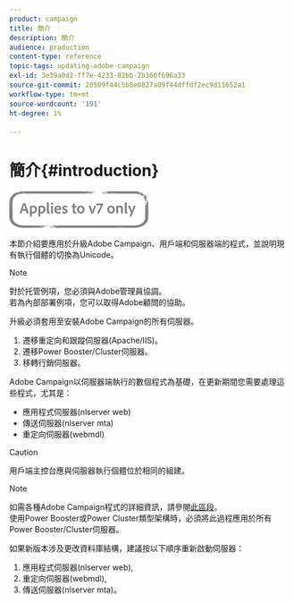 ```yaml
---
product: campaign
title: 簡介
description: 簡介
audience: production
content-type: reference
topic-tags: updating-adobe-campaign
exl-id: 3e39a0d2-ff7e-4233-82bb-2b360f696a33
source-git-commit: 20509f44c5b8e0827a09f44dffdf2ec9d11652a1
workflow-type: tm+mt
source-wordcount: '191'
ht-degree: 1%

---
```


# 簡介{#introduction}

![](../../assets/v7-only.svg)

本節介紹要應用於升級Adobe Campaign、用戶端和伺服器端的程式，並說明現有執行個體的切換為Unicode。

>[!NOTE]
>
>對於托管例項，您必須與Adobe管理員協調。\
>若為內部部署例項，您可以取得Adobe顧問的協助。

升級必須套用至安裝Adobe Campaign的所有伺服器。

1. 遷移重定向和跟蹤伺服器(Apache/IIS)。
1. 遷移Power Booster/Cluster伺服器。
1. 移轉行銷伺服器。

Adobe Campaign以伺服器端執行的數個程式為基礎，在更新期間您需要處理這些程式，尤其是：

* 應用程式伺服器(nlserver web)
* 傳送伺服器(nlserver mta)
* 重定向伺服器(webmdl)

>[!CAUTION]
>
>用戶端主控台應與伺服器執行個體位於相同的組建。

>[!NOTE]
>
>如需各種Adobe Campaign程式的詳細資訊，請參閱[此區段](../../installation/using/general-architecture.md#logical-application-layer)。\
>使用Power Booster或Power Cluster類型架構時，必須將此過程應用於所有Power Booster/Cluster伺服器。

如果新版本涉及更改資料庫結構，建議按以下順序重新啟動伺服器：

1. 應用程式伺服器(nlserver web),
1. 重定向伺服器(webmdl),
1. 傳送伺服器(nlserver mta)。
